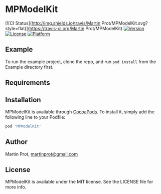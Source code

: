 # MPModelKit

[![CI Status](http://img.shields.io/travis/Martin Prot/MPModelKit.svg?style=flat)](https://travis-ci.org/Martin Prot/MPModelKit)
[![Version](https://img.shields.io/cocoapods/v/MPModelKit.svg?style=flat)](http://cocoapods.org/pods/MPModelKit)
[![License](https://img.shields.io/cocoapods/l/MPModelKit.svg?style=flat)](http://cocoapods.org/pods/MPModelKit)
[![Platform](https://img.shields.io/cocoapods/p/MPModelKit.svg?style=flat)](http://cocoapods.org/pods/MPModelKit)

## Example

To run the example project, clone the repo, and run `pod install` from the Example directory first.

## Requirements

## Installation

MPModelKit is available through [CocoaPods](http://cocoapods.org). To install
it, simply add the following line to your Podfile:

```ruby
pod 'MPModelKit'
```

## Author

Martin Prot, martinprot@gmail.com

## License

MPModelKit is available under the MIT license. See the LICENSE file for more info.
